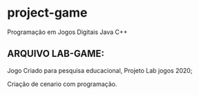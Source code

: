 # project-game
Programação em Jogos Digitais Java C++

ARQUIVO LAB-GAME:
---------------------------------------
  Jogo Criado para pesquisa educacional,
  Projeto Lab jogos 2020; 

  Criação de cenario com programação. 

